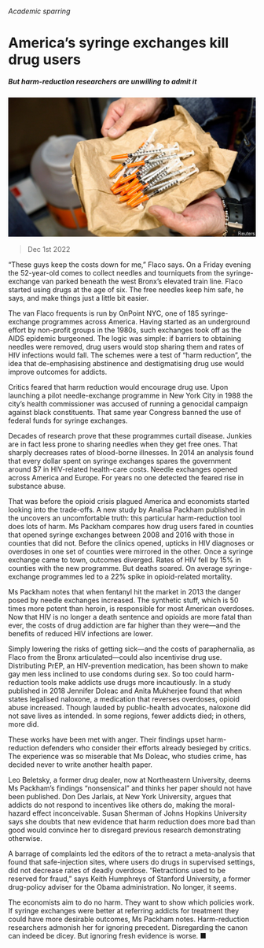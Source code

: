###### Academic sparring

# America’s syringe exchanges kill drug users 

##### But harm-reduction researchers are unwilling to admit it 

![image](images/20221203_USP501.jpg) 

> Dec 1st 2022 

“These guys keep the costs down for me,” Flaco says. On a Friday evening the 52-year-old comes to collect needles and tourniquets from the syringe-exchange van parked beneath the west Bronx’s elevated train line. Flaco started using drugs at the age of six. The free needles keep him safe, he says, and make things just a little bit easier. 

The van Flaco frequents is run by OnPoint NYC, one of 185 syringe-exchange programmes across America. Having started as an underground effort by non-profit groups in the 1980s, such exchanges took off as the AIDS epidemic burgeoned. The logic was simple: if barriers to obtaining needles were removed, drug users would stop sharing them and rates of HIV infections would fall. The schemes were a test of “harm reduction”, the idea that de-emphasising abstinence and destigmatising drug use would improve outcomes for addicts.

Critics feared that harm reduction would encourage drug use. Upon launching a pilot needle-exchange programme in New York City in 1988 the city’s health commissioner was accused of running a genocidal campaign against black constituents. That same year Congress banned the use of federal funds for syringe exchanges. 

Decades of research prove that these programmes curtail disease. Junkies are in fact less prone to sharing needles when they get free ones. That sharply decreases rates of blood-borne illnesses. In 2014 an analysis found that every dollar spent on syringe exchanges spares the government around $7 in HIV-related health-care costs. Needle exchanges opened across America and Europe. For years no one detected the feared rise in substance abuse. 

That was before the opioid crisis plagued America and economists started looking into the trade-offs. A new study by Analisa Packham published in the  uncovers an uncomfortable truth: this particular harm-reduction tool does lots of harm. Ms Packham compares how drug users fared in counties that opened syringe exchanges between 2008 and 2016 with those in counties that did not. Before the clinics opened, upticks in HIV diagnoses or overdoses in one set of counties were mirrored in the other. Once a syringe exchange came to town, outcomes diverged. Rates of HIV fell by 15% in counties with the new programme. But deaths soared. On average syringe-exchange programmes led to a 22% spike in opioid-related mortality. 

Ms Packham notes that when fentanyl hit the market in 2013 the danger posed by needle exchanges increased. The synthetic stuff, which is 50 times more potent than heroin, is responsible for most American overdoses. Now that HIV is no longer a death sentence and opioids are more fatal than ever, the costs of drug addiction are far higher than they were—and the benefits of reduced HIV infections are lower.

Simply lowering the risks of getting sick—and the costs of paraphernalia, as Flaco from the Bronx articulated—could also incentivise drug use. Distributing PrEP, an HIV-prevention medication, has been shown to make gay men less inclined to use condoms during sex. So too could harm-reduction tools make addicts use drugs more incautiously. In a study published in 2018 Jennifer Doleac and Anita Mukherjee found that when states legalised naloxone, a medication that reverses overdoses, opioid abuse increased. Though lauded by public-health advocates, naloxone did not save lives as intended. In some regions, fewer addicts died; in others, more did. 

These works have been met with anger. Their findings upset harm-reduction defenders who consider their efforts already besieged by critics. The experience was so miserable that Ms Doleac, who studies crime, has decided never to write another health paper.

Leo Beletsky, a former drug dealer, now at Northeastern University, deems Ms Packham’s findings “nonsensical” and thinks her paper should not have been published. Don Des Jarlais, at New York University, argues that addicts do not respond to incentives like others do, making the moral-hazard effect inconceivable. Susan Sherman of Johns Hopkins University says she doubts that new evidence that harm reduction does more bad than good would convince her to disregard previous research demonstrating otherwise.

A barrage of complaints led the editors of the  to retract a meta-analysis that found that safe-injection sites, where users do drugs in supervised settings, did not decrease rates of deadly overdose. “Retractions used to be reserved for fraud,” says Keith Humphreys of Stanford University, a former drug-policy adviser for the Obama administration. No longer, it seems.

The economists aim to do no harm. They want to show which policies work. If syringe exchanges were better at referring addicts for treatment they could have more desirable outcomes, Ms Packham notes. Harm-reduction researchers admonish her for ignoring precedent. Disregarding the canon can indeed be dicey. But ignoring fresh evidence is worse. ■


